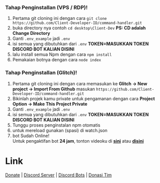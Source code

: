 ### Tahap Penginstallan (VPS / RDP)!
1. Pertama git cloning ini dengan cara `git clone https://github.com/Client-Developer-ID/command-handler.git`
2. buka directory nya contoh `cd desktop\Client-Dev` **PS: CD adalah Change Directory**
3. Ganti `.env_example` jadi `.env`
4. isi semua yang dibutuhkan dari `.env`
**TOKEN=MASUKKAN TOKEN DISCORD BOT KALIAN DISINI**
5. lalu install semua Npm dengan cara `npm install`
6. Pemakaian botnya dengan cara `node index`

### Tahap Penginstallan (Glitch)!
1. Pertama git cloning ini dengan cara memasukan ke **Glitch -> New project -> Import From Github** masukan `https://github.com/Client-Developer-ID/command-handler.git`
2. Bikinlah projek kamu private untuk pengamanan dengan cara **Project Option -> Make This Project Private**
3. Ganti `.env_example` jadi `.env`
4. isi semua yang dibutuhkan dari `.env`
**TOKEN=MASUKKAN TOKEN DISCORD BOT KALIAN DISINI**
5. Tunggu proses penginstalan npm otomatis
6. untuk mereload gunakan (spasi) di watch.json
7. bot Sudah Online!                                                                                                                                                  
Untuk pengaktifan bot **24 jam**, tonton videoku di **[sini](https://youtube.com/rayhantech)** atau **[disini](https://www.youtube.com/channel/UCV6c67PLrgc6CWNzFXiVQSA/)**
# Link
[Donate](https://saweria.co/donate/rayhantech) | [Discord Server](https://discord.gg/6NpEfbM) | [Discord Bots](https://top.gg/user/585371124766998528) | [Donasi Tim](https://saweria.co/clientdev)
